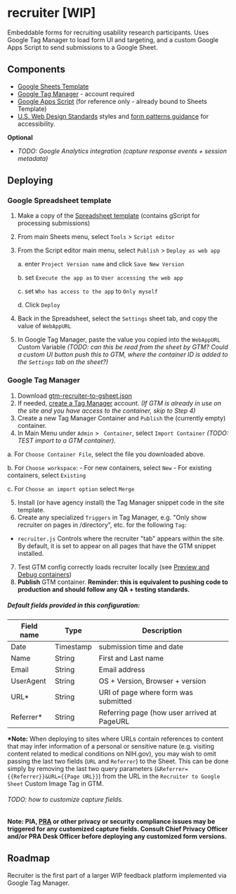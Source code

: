 # recruiter [WIP]
Embeddable forms for recruiting usability research participants. Uses Google Tag Manager to load form UI and targeting, and a custom Google Apps Script to send submissions to a Google Sheet.

## Components
 - [Google Sheets Template](https://docs.google.com/a/gsa.gov/spreadsheets/d/1_de-8lkbxPAy0ovb_WH22EI03vX8ZnuZhhiXnXWvxpQ/copy)
 - [Google Tag Manager](https://tagmanager.google.com) - account required
 - [Google Apps Script](https://script.google.com/a/gsa.gov/d/1CSUCE9JHkMOutafCJxw3NTQ-J3n3PZlF0Z9UEJae9KxIlcq_AkWTXsEa/edit?usp=sharing) (for reference only - already bound to Sheets Template)
 - [U.S. Web Design Standards](https://standards.usa.gov/) styles and [form patterns guidance](https://standards.usa.gov/components/form-templates/) for accessibility.

 **Optional**
 - _TODO: Google Analytics integration (capture response events + session metadata)_


## Deploying

### Google Spreadsheet template
 1. Make a copy of the [Spreadsheet template](https://docs.google.com/a/gsa.gov/spreadsheets/d/1_de-8lkbxPAy0ovb_WH22EI03vX8ZnuZhhiXnXWvxpQ/copy) (contains gScript for processing submissions)
 2. From main Sheets menu, select `Tools` > `Script editor`

 3. From the Script editor main menu, select `Publish` > `Deploy as web app`

    a. enter `Project Version name` and click `Save New Version`

    b. set `Execute the app as` to `User accessing the web app`

    c. set `Who has access to the app` to `Only myself`

    d. Click `Deploy`

 4. Back in the Spreadsheet, select the `Settings` sheet tab, and copy the value of `WebAppURL`

 5. In Google Tag Manager, paste the value you copied into the `WebAppURL` Custom Variable
    _(TODO: can this be read from the sheet by GTM? Could a custom UI button push this to GTM, where the container ID is added to the `Settings` tab on the sheet?)_


### Google Tag Manager
1. Download [gtm-recruiter-to-gsheet.json](https://github.com/laurenancona/recruiter/blob/master/gtm-recruiter-to-sheet.json)
2. If needed, [create a Tag Manager](https://tagmanager.google.com) account. _(If GTM is already in use on the site and you have access to the container, skip to Step 4)_
3. Create a new Tag Manager Container and `Publish` the (currently empty) container.
4. In Main Menu under `Admin` > ` Container`, select `Import Container` _(TODO: TEST import to a GTM container)._

  a. For `Choose Container File`, select the file you downloaded above.

  b. For `Choose workspace`:
    - For new containers, select `New`
    - For existing containers, select `Existing`

  c. For `Choose an import option` select `Merge`

5. Install (or have agency install) the Tag Manager snippet code in the site template.
6. Create any specialized `Triggers` in Tag Manager, e.g. "Only show recruiter on pages in /directory", etc. for the following `Tag`:

  - `recruiter.js` Controls where the recruiter "tab" appears within the site. By default, it is set to appear on all pages that have the GTM snippet installed.

7. Test GTM config correctly loads recruiter locally (see [Preview and Debug containers](https://support.google.com/tagmanager/answer/6107056?visit_id=1-636286168306770023-1579186406&rd=1))
8. **Publish** GTM container. **Reminder: this is equivalent to pushing code to production and should follow any QA + testing standards.**


##### Default fields provided in this configuration:

 | Field name | Type | Description |
 | ---------- | ---- | ----------- |
 | Date | Timestamp | submission time and date |
 | Name | String | First and Last name |
 | Email | String | Email address |
 | UserAgent | String | OS + Version, Browser + version |
 | URL* | String | URI of page where form was submitted |
 | Referrer* | String | Referring page (how user arrived at PageURL |

**\*Note:** When deploying to sites where URLs contain references to content that may infer information of a personal or sensitive nature (e.g. visiting content related to medical conditions on NIH.gov), you may wish to omit passing the last two fields (`URL` and `Referrer`) to the Sheet. This can be done simply by removing the last two query parameters (`&Referrer={{Referrer}}&URL={{Page URL}}`) from the URL in the `Recruiter to Google Sheet` Custom Image Tag in GTM.

###### TODO: how to customize capture fields.

 **Note: PIA, [PRA](https://www.usability.gov/how-to-and-tools/guidance/pra-overview.html) or other privacy or security compliance issues may be triggered for any customized capture fields. Consult Chief Privacy Officer and/or PRA Desk Officer before deploying any customized form versions.**


## Roadmap
Recruiter is the first part of a larger WIP feedback platform implemented via Google Tag Manager.
